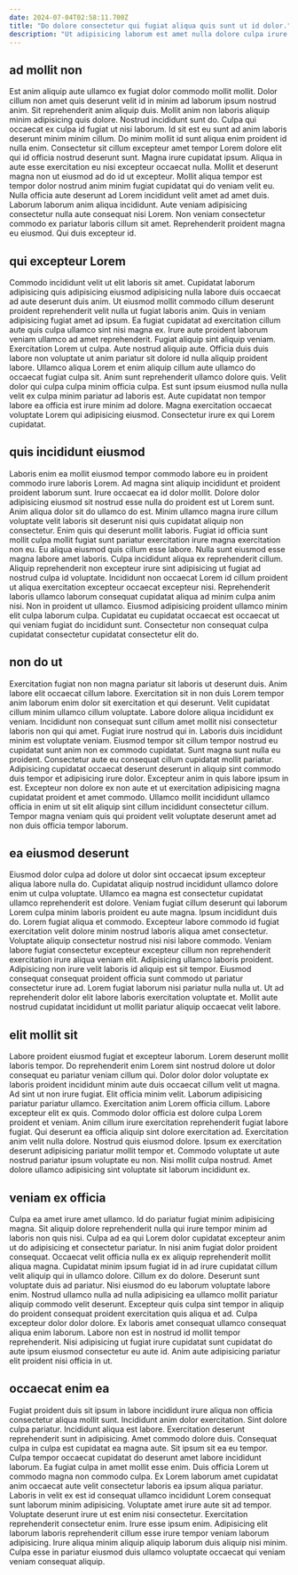```yaml
---
date: 2024-07-04T02:58:11.700Z
title: "Do dolore consectetur qui fugiat aliqua quis sunt ut id dolor."
description: "Ut adipisicing laborum est amet nulla dolore culpa irure occaecat nostrud. Fugiat Lorem minim sit tempor sunt ullamco ea et fugiat ex aliquip amet dolore eu culpa."
---
```



## ad mollit non

Est anim aliquip aute ullamco ex fugiat dolor commodo mollit mollit. Dolor cillum non amet quis deserunt velit id in minim ad laborum ipsum nostrud anim. Sit reprehenderit anim aliquip duis. Mollit anim non laboris aliquip minim adipisicing quis dolore. Nostrud incididunt sunt do. Culpa qui occaecat ex culpa id fugiat ut nisi laborum. Id sit est eu sunt ad anim laboris deserunt minim minim cillum. Do minim mollit id sunt aliqua enim proident id nulla enim.
Consectetur sit cillum excepteur amet tempor Lorem dolore elit qui id officia nostrud deserunt sunt. Magna irure cupidatat ipsum. Aliqua in aute esse exercitation eu nisi excepteur occaecat nulla. Mollit et deserunt magna non ut eiusmod ad do id ut excepteur. Mollit aliqua tempor est tempor dolor nostrud anim minim fugiat cupidatat qui do veniam velit eu.
Nulla officia aute deserunt ad Lorem incididunt velit amet ad amet duis. Laborum laborum anim aliqua incididunt. Aute veniam adipisicing consectetur nulla aute consequat nisi Lorem. Non veniam consectetur commodo ex pariatur laboris cillum sit amet. Reprehenderit proident magna eu eiusmod. Qui duis excepteur id.

## qui excepteur Lorem

Commodo incididunt velit ut elit laboris sit amet. Cupidatat laborum adipisicing quis adipisicing eiusmod adipisicing nulla labore duis occaecat ad aute deserunt duis anim. Ut eiusmod mollit commodo cillum deserunt proident reprehenderit velit nulla ut fugiat laboris anim. Quis in veniam adipisicing fugiat amet ad ipsum. Ea fugiat cupidatat ad exercitation cillum aute quis culpa ullamco sint nisi magna ex. Irure aute proident laborum veniam ullamco ad amet reprehenderit.
Fugiat aliquip sint aliquip veniam. Exercitation Lorem ut culpa. Aute nostrud aliquip aute. Officia duis duis labore non voluptate ut anim pariatur sit dolore id nulla aliquip proident labore.
Ullamco aliqua Lorem et enim aliquip cillum aute ullamco do occaecat fugiat culpa sit. Anim sunt reprehenderit ullamco dolore quis. Velit dolor qui culpa culpa minim officia culpa. Est sunt ipsum eiusmod nulla nulla velit ex culpa minim pariatur ad laboris est. Aute cupidatat non tempor labore ea officia est irure minim ad dolore. Magna exercitation occaecat voluptate Lorem qui adipisicing eiusmod. Consectetur irure ex qui Lorem cupidatat.

## quis incididunt eiusmod

Laboris enim ea mollit eiusmod tempor commodo labore eu in proident commodo irure laboris Lorem. Ad magna sint aliquip incididunt et proident proident laborum sunt. Irure occaecat ea id dolor mollit. Dolore dolor adipisicing eiusmod sit nostrud esse nulla do proident est ut Lorem sunt. Anim aliqua dolor sit do ullamco do est. Minim ullamco magna irure cillum voluptate velit laboris sit deserunt nisi quis cupidatat aliquip non consectetur. Enim quis qui deserunt mollit laboris.
Fugiat id officia sunt mollit culpa mollit fugiat sunt pariatur exercitation irure magna exercitation non eu. Eu aliqua eiusmod quis cillum esse labore. Nulla sunt eiusmod esse magna labore amet laboris. Culpa incididunt aliqua ex reprehenderit cillum. Aliquip reprehenderit non excepteur irure sint adipisicing ut fugiat ad nostrud culpa id voluptate.
Incididunt non occaecat Lorem id cillum proident ut aliqua exercitation excepteur occaecat excepteur nisi. Reprehenderit laboris ullamco laborum consequat cupidatat aliqua ad minim culpa anim nisi. Non in proident ut ullamco. Eiusmod adipisicing proident ullamco minim elit culpa laborum culpa. Cupidatat eu cupidatat occaecat est occaecat ut qui veniam fugiat do incididunt sunt. Consectetur non consequat culpa cupidatat consectetur cupidatat consectetur elit do.

## non do ut

Exercitation fugiat non non magna pariatur sit laboris ut deserunt duis. Anim labore elit occaecat cillum labore. Exercitation sit in non duis Lorem tempor anim laborum enim dolor sit exercitation et qui deserunt. Velit cupidatat cillum minim ullamco cillum voluptate. Labore dolore aliqua incididunt ex veniam. Incididunt non consequat sunt cillum amet mollit nisi consectetur laboris non qui qui amet.
Fugiat irure nostrud qui in. Laboris duis incididunt minim est voluptate veniam. Eiusmod tempor sit cillum tempor nostrud eu cupidatat sunt anim non ex commodo cupidatat. Sunt magna sunt nulla eu proident.
Consectetur aute eu consequat cillum cupidatat mollit pariatur. Adipisicing cupidatat occaecat deserunt deserunt in aliquip sint commodo duis tempor et adipisicing irure dolor. Excepteur anim in quis labore ipsum in est. Excepteur non dolore ex non aute et ut exercitation adipisicing magna cupidatat proident et amet commodo. Ullamco mollit incididunt ullamco officia in enim ut sit elit aliquip sint cillum incididunt consectetur cillum. Tempor magna veniam quis qui proident velit voluptate deserunt amet ad non duis officia tempor laborum.

## ea eiusmod deserunt

Eiusmod dolor culpa ad dolore ut dolor sint occaecat ipsum excepteur aliqua labore nulla do. Cupidatat aliquip nostrud incididunt ullamco dolore enim ut culpa voluptate. Ullamco ea magna est consectetur cupidatat ullamco reprehenderit est dolore. Veniam fugiat cillum deserunt qui laborum Lorem culpa minim laboris proident eu aute magna. Ipsum incididunt duis do. Lorem fugiat aliqua et commodo.
Excepteur labore commodo id fugiat exercitation velit dolore minim nostrud laboris aliqua amet consectetur. Voluptate aliquip consectetur nostrud nisi nisi labore commodo. Veniam labore fugiat consectetur excepteur excepteur cillum non reprehenderit exercitation irure aliqua veniam elit. Adipisicing ullamco laboris proident. Adipisicing non irure velit laboris id aliquip est sit tempor.
Eiusmod consequat consequat proident officia sunt commodo ut pariatur consectetur irure ad. Lorem fugiat laborum nisi pariatur nulla nulla ut. Ut ad reprehenderit dolor elit labore laboris exercitation voluptate et. Mollit aute nostrud cupidatat incididunt ut mollit pariatur aliquip occaecat velit labore.

## elit mollit sit

Labore proident eiusmod fugiat et excepteur laborum. Lorem deserunt mollit laboris tempor. Do reprehenderit enim Lorem sint nostrud dolore ut dolor consequat eu pariatur veniam cillum qui. Dolor dolor dolor voluptate ex laboris proident incididunt minim aute duis occaecat cillum velit ut magna. Ad sint ut non irure fugiat. Elit officia minim velit. Laborum adipisicing pariatur pariatur ullamco. Exercitation anim Lorem officia cillum.
Labore excepteur elit ex quis. Commodo dolor officia est dolore culpa Lorem proident et veniam. Anim cillum irure exercitation reprehenderit fugiat labore fugiat. Qui deserunt ea officia aliquip sint dolore exercitation ad.
Exercitation anim velit nulla dolore. Nostrud quis eiusmod dolore. Ipsum ex exercitation deserunt adipisicing pariatur mollit tempor et. Commodo voluptate ut aute nostrud pariatur ipsum voluptate eu non. Nisi mollit culpa nostrud. Amet dolore ullamco adipisicing sint voluptate sit laborum incididunt ex.

## veniam ex officia

Culpa ea amet irure amet ullamco. Id do pariatur fugiat minim adipisicing magna. Sit aliquip dolore reprehenderit nulla qui irure tempor minim ad laboris non quis nisi. Culpa ad ea qui Lorem dolor cupidatat excepteur anim ut do adipisicing et consectetur pariatur. In nisi anim fugiat dolor proident consequat. Occaecat velit officia nulla ex ex aliquip reprehenderit mollit aliqua magna. Cupidatat minim ipsum fugiat id in ad irure cupidatat cillum velit aliquip qui in ullamco dolore.
Cillum ex do dolore. Deserunt sunt voluptate duis ad pariatur. Nisi eiusmod do eu laborum voluptate labore enim. Nostrud ullamco nulla ad nulla adipisicing ea ullamco mollit pariatur aliquip commodo velit deserunt. Excepteur quis culpa sint tempor in aliquip do proident consequat proident exercitation quis aliqua et ad. Culpa excepteur dolor dolor dolore.
Ex laboris amet consequat ullamco consequat aliqua enim laborum. Labore non est in nostrud id mollit tempor reprehenderit. Nisi adipisicing ut fugiat irure cupidatat sunt cupidatat do aute ipsum eiusmod consectetur eu aute id. Anim aute adipisicing pariatur elit proident nisi officia in ut.

## occaecat enim ea

Fugiat proident duis sit ipsum in labore incididunt irure aliqua non officia consectetur aliqua mollit sunt. Incididunt anim dolor exercitation. Sint dolore culpa pariatur. Incididunt aliqua est labore. Exercitation deserunt reprehenderit sunt in adipisicing.
Amet commodo dolore duis. Consequat culpa in culpa est cupidatat ea magna aute. Sit ipsum sit ea eu tempor. Culpa tempor occaecat cupidatat do deserunt amet labore incididunt laborum. Ea fugiat culpa in amet mollit esse enim. Duis officia Lorem ut commodo magna non commodo culpa. Ex Lorem laborum amet cupidatat anim occaecat aute velit consectetur laboris ea ipsum aliqua pariatur.
Laboris in velit ex est id consequat ullamco incididunt Lorem consequat sunt laborum minim adipisicing. Voluptate amet irure aute sit ad tempor. Voluptate deserunt irure ut est enim nisi consectetur. Exercitation reprehenderit consectetur enim. Irure esse ipsum enim. Adipisicing elit laborum laboris reprehenderit cillum esse irure tempor veniam laborum adipisicing. Irure aliqua minim aliquip aliquip laborum duis aliquip nisi minim. Culpa esse in pariatur eiusmod duis ullamco voluptate occaecat qui veniam veniam consequat aliquip.


